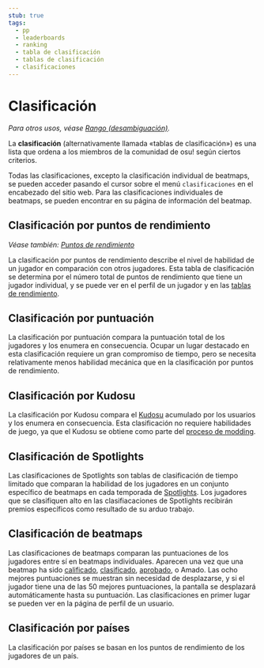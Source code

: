 ```yaml
---
stub: true
tags:
  - pp
  - leaderboards
  - ranking
  - tabla de clasificación
  - tablas de clasificación
  - clasificaciones
---
```


# Clasificación

*Para otros usos, véase [Rango (desambiguación)](/wiki/Disambiguation/Rank).*

La **clasificación** (alternativamente llamada «tablas de clasificación») es una lista que ordena a los miembros de la comunidad de osu! según ciertos criterios.

Todas las clasificaciones, excepto la clasificación individual de beatmaps, se pueden acceder pasando el cursor sobre el menú `clasificaciones` en el encabezado del sitio web. Para las clasificaciones individuales de beatmaps, se pueden encontrar en su página de información del beatmap.

## Clasificación por puntos de rendimiento

*Véase también: [Puntos de rendimiento](/wiki/Performance_points)*

La clasificación por puntos de rendimiento describe el nivel de habilidad de un jugador en comparación con otros jugadores. Esta tabla de clasificación se determina por el número total de puntos de rendimiento que tiene un jugador individual, y se puede ver en el perfil de un jugador y en las [tablas de rendimiento](https://osu.ppy.sh/rankings/osu/performance).

## Clasificación por puntuación

La clasificación por puntuación compara la puntuación total de los jugadores y los enumera en consecuencia. Ocupar un lugar destacado en esta clasificación requiere un gran compromiso de tiempo, pero se necesita relativamente menos habilidad mecánica que en la clasificación por puntos de rendimiento.

## Clasificación por Kudosu

La clasificación por Kudosu compara el [Kudosu](/wiki/Modding/Kudosu) acumulado por los usuarios y los enumera en consecuencia. Esta clasificación no requiere habilidades de juego, ya que el Kudosu se obtiene como parte del [proceso de modding](/wiki/Modding).

## Clasificación de Spotlights

Las clasificaciones de Spotlights son tablas de clasificación de tiempo limitado que comparan la habilidad de los jugadores en un conjunto específico de beatmaps en cada temporada de [Spotlights](/wiki/Beatmap_Spotlights). Los jugadores que se clasifiquen alto en las clasifiacaciones de Spotlights recibirán premios específicos como resultado de su arduo trabajo.

## Clasificación de beatmaps

Las clasificaciones de beatmaps comparan las puntuaciones de los jugadores entre sí en beatmaps individuales. Aparecen una vez que una beatmap ha sido [calificado](/wiki/Beatmap/Category#calificados), [clasificado](/wiki/Beatmap/Category#clasificados), [aprobado](/wiki/Beatmap/Category#aprobados), o Amado. Las ocho mejores puntuaciones se muestran sin necesidad de desplazarse, y si el jugador tiene una de las 50 mejores puntuaciones, la pantalla se desplazará automáticamente hasta su puntuación. Las clasificaciones en primer lugar se pueden ver en la página de perfil de un usuario.

## Clasificación por países

La clasificación por países se basan en los puntos de rendimiento de los jugadores de un país.
